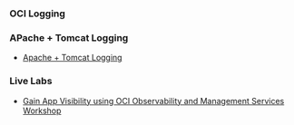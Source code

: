 ### OCI Logging

### APache + Tomcat Logging
* [Apache + Tomcat Logging](apache_tomcat.md)

### Live Labs
* [Gain App Visibility using OCI Observability and Management Services Workshop](https://apexapps.oracle.com/pls/apex/dbpm/r/livelabs/view-workshop?wid=855)
